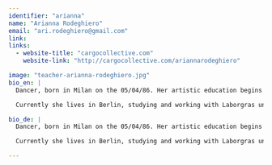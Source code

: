 ```yaml
---
identifier: "arianna"
name: "Arianna Rodeghiero"
email: "ari.rodeghiero@gmail.com"
link: 
links:
  - website-title: "cargocollective.com"
    website-link: "http://cargocollective.com/ariannarodeghiero"

image: "teacher-arianna-rodeghiero.jpg"
bio_en: |
  Dancer, born in Milan on the 05/04/86. Her artistic education begins with theater and music, then focuses more on contemporary dance. In 2009 she graduates in D.A.M.S University for Art Music and Show in Bologna. She attended the professional course for contemporary dance Modem Atelier run by Compagnia Zappalà, in Catania, Italy. She danced in the company Vi-kap and Compagnia Laudati Danza, in Bologna.

  Currently she lives in Berlin, studying and working with Laborgras under the direction of Renate Graziadei and Arthur Stäldi. She took part as a dancer in the last two productions of Laborgras, “Transition”, presented in DOCK 11, and “Ambulo ergo sum” in Uferstudio, Berlin. At the same time she started her own research, in collaborations with other artists. Among which is the collaboration with the sound artist Samuel Moncharmont. Her works, “Sonata in 3 movements”, “In between” and “Near” were presented in different spaces in Berlin among which Ada Studio, Laborgras, Hau 2 (festival 100 Grades) and in Arnhem, Holland.

bio_de: |
  Dancer, born in Milan on the 05/04/86. Her artistic education begins with theater and music, then focuses more on contemporary dance. In 2009 she graduates in D.A.M.S University for Art Music and Show in Bologna. She attended the professional course for contemporary dance Modem Atelier run by Compagnia Zappalà, in Catania, Italy. She danced in the company Vi-kap and Compagnia Laudati Danza, in Bologna.

  Currently she lives in Berlin, studying and working with Laborgras under the direction of Renate Graziadei and Arthur Stäldi. She took part as a dancer in the last two productions of Laborgras, “Transition”, presented in DOCK 11, and “Ambulo ergo sum” in Uferstudio, Berlin. At the same time she started her own research, in collaborations with other artists. Among which is the collaboration with the sound artist Samuel Moncharmont. Her works, “Sonata in 3 movements”, “In between” and “Near” were presented in different spaces in Berlin among which Ada Studio, Laborgras, Hau 2 (festival 100 Grades) and in Arnhem, Holland.

---
```

